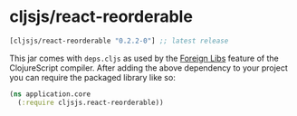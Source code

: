 # cljsjs/react-reorderable

[](dependency)
```clojure
[cljsjs/react-reorderable "0.2.2-0"] ;; latest release
```
[](/dependency)

This jar comes with `deps.cljs` as used by the [Foreign Libs][flibs] feature
of the ClojureScript compiler. After adding the above dependency to your project
you can require the packaged library like so:

```clojure
(ns application.core
  (:require cljsjs.react-reorderable))
```

[flibs]: https://github.com/clojure/clojurescript/wiki/Packaging-Foreign-Dependencies
